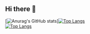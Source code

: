 ## Hi there 👋
[![Anurag's GitHub stats](https://github-readme-stats.vercel.app/api?username=DIYlxz&show_icons=true&theme=radical)][![Top Langs](https://github-readme-stats.vercel.app/api/top-langs/?username=DIYlxz&layout=compact)](https://github.com/anuraghazra/github-readme-stats)  
[![Top Langs](https://github-readme-stats.vercel.app/api/top-langs/?username=DIYlxz&layout=compact)](https://github.com/anuraghazra/github-readme-stats)
<!--
**DIYlxz/DIYlxz** is a ✨ _special_ ✨ repository because its `README.md` (this file) appears on your GitHub profile.

Here are some ideas to get you started:

- 🔭 I’m currently working on ...
- 🌱 I’m currently learning ...
- 👯 I’m looking to collaborate on ...
- 🤔 I’m looking for help with ...
- 💬 Ask me about ...
- 📫 How to reach me: ...
- 😄 Pronouns: ...
- ⚡ Fun fact: ...
-->
